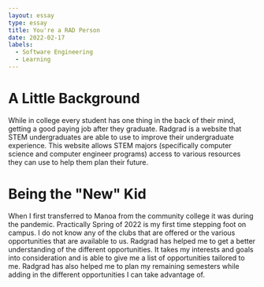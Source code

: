 ```yaml
---
layout: essay
type: essay
title: You're a RAD Person
date: 2022-02-17
labels:
  - Software Engineering
  - Learning
---
```

# A Little Background
While in college every student has one thing in the back of their mind, getting a good paying job after they graduate. Radgrad is a website that STEM undergraduates are able to use to improve their undergraduate experience. This website allows STEM majors (specifically computer science and computer engineer programs) access to various resources they can use to help them plan their future. 

# Being the "New" Kid 
When I first transferred to Manoa from the community college it was during the pandemic. Practically Spring of 2022 is my first time stepping foot on campus. I do not know any of the clubs that are offered or the various opportunities that are available to us. Radgrad has helped me to get a better understanding of the different opportunities. It takes my interests and goals into consideration and is able to give me a list of opportunities tailored to me. Radgrad has also helped me to plan my remaining semesters while adding in the different opportunities I can take advantage of.  
